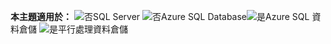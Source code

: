 <Token>**本主題適用於：** ![否](media/no.png)SQL Server ![否](media/no.png)Azure SQL Database![是](media/yes.png)Azure SQL 資料倉儲 ![是](media/yes.png)平行處理資料倉儲 </Token>

